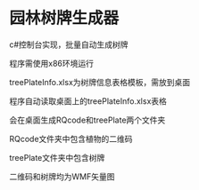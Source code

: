 # 园林树牌生成器
c#控制台实现，批量自动生成树牌

程序需使用x86环境运行

treePlateInfo.xlsx为树牌信息表格模板，需放到桌面

程序自动读取桌面上的treePlateInfo.xlsx表格

会在桌面生成RQcode和treePlate两个文件夹

RQcode文件夹中包含植物的二维码

treePlate文件夹中包含树牌

二维码和树牌均为WMF矢量图
